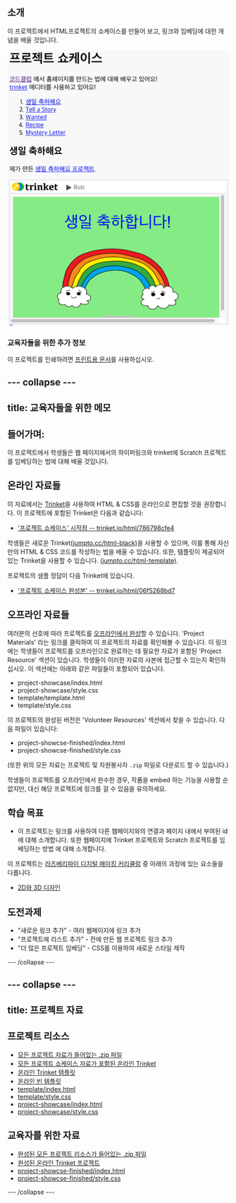 ## 소개

이 프로젝트에서 HTML프로젝트의 쇼케이스를 만들어 보고, 링크와 임베딩에 대한 개념을 배울 것입니다.

![screenshot](images/showcase-intro.png)

### 교육자들을 위한 추가 정보

이 프로젝트를 인쇄하려면 [프린트용 문서](https://projects.raspberrypi.org/ko-KR/projects/project-showcase/print)를 사용하십시오.

--- collapse ---
---
title: 교육자들을 위한 메모
---

## 들어가며:

이 프로젝트에서 학생들은 웹 페이지에서의 하이퍼링크와 trinket에 Scratch 프로젝트를 임베딩하는 법에 대해 배울 것입니다.

## 온라인 자료들

이 자료에서는 [Trinket](https://trinket.io/)을 사용하여 HTML & CSS를 온라인으로 편집할 것을 권장합니다. 이 프로젝트에 포함된 Trinket은 다음과 같습니다:

* ['프로젝트 쇼케이스' 시작점 -- trinket.io/html/786798cfe4](https://trinket.io/html/786798cfe4)

학생들은 새로운 Trinket[(jumpto.cc/html-black)](http://jumpto.cc/html-blank)을 사용할 수 있으며, 이를 통해 자신만의 HTML & CSS 코드를 작성하는 법을 배울 수 있습니다. 또한, 템플릿이 제공되어 있는 Trinket을 사용할 수 있습니다. [(jumpto.cc/html-template)](http://jumpto.cc/html-template).

프로젝트의 샘플 정답이 다음 Trinket에 있습니다.

* ['프로젝트 쇼케이스 완성본' -- trinket.io/html/06f5268bd7](https://trinket.io/html/06f5268bd7)

## 오프라인 자료들

여러분의 선호에 따라 프로젝트를 [오프라인에서 완성](https://www.codeclubprojects.org/en-GB/resources/webdev-working-offline/)할 수 있습니다. 'Project Materials' 라는 링크를 클릭하여 이 프로젝트의 자료를 확인해볼 수 있습니다. 이 링크에는 학생들이 프로젝트를 오프라인으로 완료하는 데 필요한 자료가 포함된 'Project Resource' 섹션이 있습니다. 학생들이 이러한 자료의 사본에 접근할 수 있는지 확인하십시오. 이 섹션에는 아래와 같은 파일들이 포함되어 있습니다.

* project-showcase/index.html
* project-showcase/style.css
* template/template.html
* template/style.css

이 프로젝트의 완성된 버전은 'Volunteer Resources' 섹션에서 찾을 수 있습니다. 다음 파일이 있습니다:

* project-showcse-finished/index.html
* project-showcse-finished/style.css

(또한 위의 모든 자료는 프로젝트 및 자원봉사자 `.zip` 파일로 다운로드 할 수 있습니다.)

학생들이 프로젝트를 오프라인에서 완수한 경우, 작품을 embed 하는 기능을 사용할 순 없지만, 대신 해당 프로젝트에 링크를 걸 수 있음을 유의하세요.

## 학습 목표

* 이 프로젝트는 링크를 사용하여 다른 웹페이지와의 연결과 페이지 내에서 부여된 id에 대해 소개합니다. 또한 웹페이지에 Trinket 프로젝트와 Scratch 프로젝트를 임베딩하는 방법 에 대해 소개합니다. 

이 프로젝트는 [라즈베리파이 디지털 메이킹 커리큘럼](http://rpf.io/curriculum) 중 아래의 과정에 있는 요소들을 다룹니다.

* [2D와 3D 디자인](https://www.raspberrypi.org/curriculum/design/creator)

## 도전과제

* "새로운 링크 추가" - 여러 웹페이지에 링크 추가
* "프로젝트에 리스트 추가" - 전에 만든 웹 프로젝트 링크 추가
* "더 많은 프로젝트 임베딩" - CSS를 이용하여 새로운 스타일 제작

--- /collapse ---

--- collapse ---
---
title: 프로젝트 자료
---

## 프로젝트 리소스

* [모든 프로젝트 자료가 들어있는 .zip 파일](resources/showcase-project-resources.zip)
* [모든 프로젝트 쇼케이스 자료가 포함된 온라인 Trinket](https://trinket.io/html/786798cfe4)
* [온라인 Trinket 템플릿](http://jumpto.cc/trinket-template)
* [온라인 빈 템플릿](http://jumpto.cc/trinket-blank)
* [template/index.html](resources/template-index.html)
* [template/style.css](resources/template-style.css)
* [project-showcase/index.html](resources/project-showcase-index.html)
* [project-showcase/style.css](resources/project-showcase-style.css)

## 교육자를 위한 자료

* [완성된 모든 프로젝트 리소스가 들어있는 .zip 파일](resources/showcase-volunteer-resources.zip)
* [완성된 온라인 Trinket 프로젝트](https://trinket.io/html/1d4d4c5ce1)
* [project-showcse-finished/index.html](resources/project-showcase-finished-index.html)
* [project-showcse-finished/style.css](resources/project-showcase-finished-style.css)

--- /collapse ---
